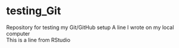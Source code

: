 # testing_Git
Repository for testing my Git/GitHub setup
A line I wrote on my local computer  
This is a line from RStudio
